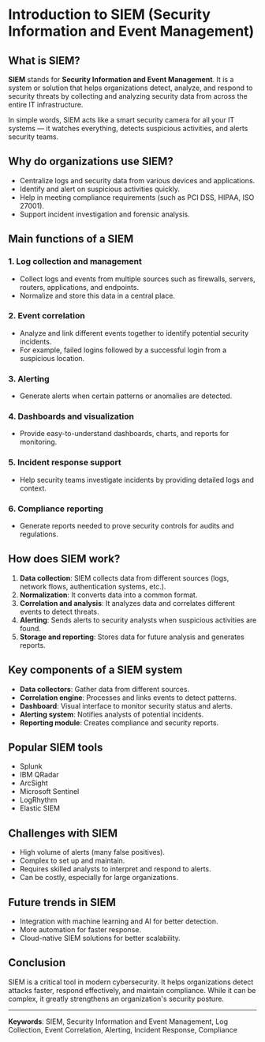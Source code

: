 # Introduction to SIEM (Security Information and Event Management)

## What is SIEM?

**SIEM** stands for **Security Information and Event Management**. It is a system or solution that helps organizations detect, analyze, and respond to security threats by collecting and analyzing security data from across the entire IT infrastructure.

In simple words, SIEM acts like a smart security camera for all your IT systems — it watches everything, detects suspicious activities, and alerts security teams.

## Why do organizations use SIEM?

* Centralize logs and security data from various devices and applications.
* Identify and alert on suspicious activities quickly.
* Help in meeting compliance requirements (such as PCI DSS, HIPAA, ISO 27001).
* Support incident investigation and forensic analysis.

## Main functions of a SIEM

### 1. **Log collection and management**

* Collect logs and events from multiple sources such as firewalls, servers, routers, applications, and endpoints.
* Normalize and store this data in a central place.

### 2. **Event correlation**

* Analyze and link different events together to identify potential security incidents.
* For example, failed logins followed by a successful login from a suspicious location.

### 3. **Alerting**

* Generate alerts when certain patterns or anomalies are detected.

### 4. **Dashboards and visualization**

* Provide easy-to-understand dashboards, charts, and reports for monitoring.

### 5. **Incident response support**

* Help security teams investigate incidents by providing detailed logs and context.

### 6. **Compliance reporting**

* Generate reports needed to prove security controls for audits and regulations.

## How does SIEM work?

1. **Data collection**: SIEM collects data from different sources (logs, network flows, authentication systems, etc.).
2. **Normalization**: It converts data into a common format.
3. **Correlation and analysis**: It analyzes data and correlates different events to detect threats.
4. **Alerting**: Sends alerts to security analysts when suspicious activities are found.
5. **Storage and reporting**: Stores data for future analysis and generates reports.

## Key components of a SIEM system

* **Data collectors**: Gather data from different sources.
* **Correlation engine**: Processes and links events to detect patterns.
* **Dashboard**: Visual interface to monitor security status and alerts.
* **Alerting system**: Notifies analysts of potential incidents.
* **Reporting module**: Creates compliance and security reports.

## Popular SIEM tools

* Splunk
* IBM QRadar
* ArcSight
* Microsoft Sentinel
* LogRhythm
* Elastic SIEM

## Challenges with SIEM

* High volume of alerts (many false positives).
* Complex to set up and maintain.
* Requires skilled analysts to interpret and respond to alerts.
* Can be costly, especially for large organizations.

## Future trends in SIEM

* Integration with machine learning and AI for better detection.
* More automation for faster response.
* Cloud-native SIEM solutions for better scalability.

## Conclusion

SIEM is a critical tool in modern cybersecurity. It helps organizations detect attacks faster, respond effectively, and maintain compliance. While it can be complex, it greatly strengthens an organization's security posture.

---

**Keywords**: SIEM, Security Information and Event Management, Log Collection, Event Correlation, Alerting, Incident Response, Compliance
